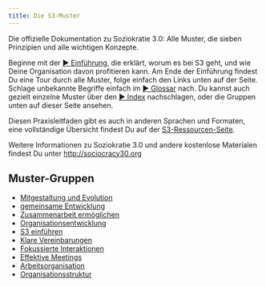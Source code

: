 ```yaml
---
title: Die S3-Muster
---
```

Die offizielle Dokumentation zu Soziokratie 3.0: Alle Muster, die sieben Prinzipien und alle wichtigen Konzepte.

Beginne mit der [&#9654; Einführung](introduction.html), die erklärt, worum es bei S3 geht, und wie Deine Organisation davon profitieren kann. Am Ende der Einführung findest Du eine Tour durch alle Muster, folge einfach den Links unten auf der Seite. Schlage unbekannte Begriffe einfach im [ &#9654; Glossar](glossary.html) nach. Du kannst auch gezielt einzelne Muster über den [&#9654; Index](pattern-index.html) nachschlagen, oder die Gruppen unten auf dieser Seite ansehen.

Diesen Praxisleitfaden gibt es auch in anderen Sprachen und Formaten, eine vollständige Übersicht findest Du auf der [S3-Ressourcen-Seite](https://sociocracy30.org/resources).

Weitere Informationen zu Soziokratie 3.0 und andere kostenlose Materialen findest Du unter <http://sociocracy30.org>

## Muster-Gruppen

- [Mitgestaltung und Evolution](co-creation-and-evolution.html)
- [gemeinsame Entwicklung](peer-development.html)
- [Zusammenarbeit ermöglichen](enablers-of-collaboration.html)
- [Organisationsentwicklung](building-organizations.html)
- [S3 einführen](bringing-in-s3.html)
- [Klare Vereinbarungen](defining-agreements.html)
- [Fokussierte Interaktionen](focused-interactions.html)
- [Effektive Meetings](meeting-practices.html)
- [Arbeitsorganisation](organizing-work.html)
- [Organisationsstruktur](organizational-structure.html)
